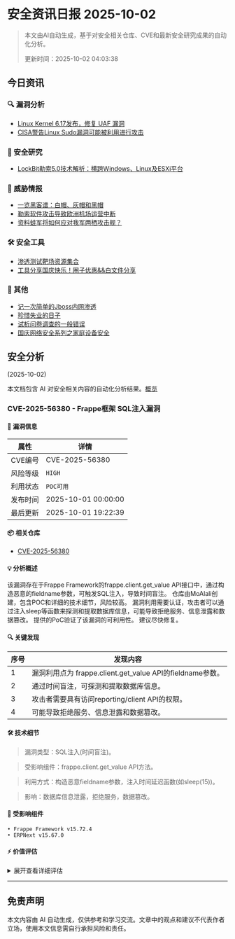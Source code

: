 
# 安全资讯日报 2025-10-02

> 本文由AI自动生成，基于对安全相关仓库、CVE和最新安全研究成果的自动化分析。
> 
> 更新时间：2025-10-02 04:03:38

<!-- more -->

## 今日资讯

### 🔍 漏洞分析

* [Linux Kernel 6.17发布，修复 UAF 漏洞](https://mp.weixin.qq.com/s?__biz=MzA5MzU5MzQzMA==&mid=2652118735&idx=1&sn=51b8c7ed1d7ffcecc62b6daf7fd44e49)
* [CISA警告Linux Sudo漏洞可能被利用进行攻击](https://mp.weixin.qq.com/s?__biz=MzA5MzU5MzQzMA==&mid=2652118735&idx=2&sn=b68b0ccbbe5d58f2622843719c0f7396)

### 🔬 安全研究

* [LockBit勒索5.0技术解析：横跨Windows、Linux及ESXi平台](https://mp.weixin.qq.com/s?__biz=MzkzMTY0MDgzNg==&mid=2247484974&idx=1&sn=162f3c368b690c81fbe93476fe439abe)

### 🎯 威胁情报

* [一览黑客谱：白帽、灰帽和黑帽](https://mp.weixin.qq.com/s?__biz=MzU4MjUxNjQ1Ng==&mid=2247525234&idx=1&sn=0dd8684a03506f9d9dd6daccd8dd600b)
* [勒索软件攻击导致欧洲机场运营中断](https://mp.weixin.qq.com/s?__biz=Mzg3ODY0NTczMA==&mid=2247493627&idx=1&sn=3dfb5c23e6a32fa4684926d60b1ce4ba)
* [资料蛙军将如何应对我军两栖攻击舰？](https://mp.weixin.qq.com/s?__biz=MzI2MTE0NTE3Mw==&mid=2651152193&idx=1&sn=85c317268bdafeee4a73227a9f7d3eb6)

### 🛠️ 安全工具

* [渗透测试靶场资源集合](https://mp.weixin.qq.com/s?__biz=MzU5ODMzMzc5MQ==&mid=2247486667&idx=1&sn=9c85e780878924c8e114c90c5bc97e28)
* [工具分享国庆快乐！圈子优惠&&白文件分享](https://mp.weixin.qq.com/s?__biz=Mzk0MDczMzYxNw==&mid=2247484624&idx=1&sn=f422b8ab105d996c4c29382f50d374b8)

### 📌 其他

* [记一次简单的Jboss内网渗透](https://mp.weixin.qq.com/s?__biz=Mzg2NTk4MTE1MQ==&mid=2247487987&idx=1&sn=9e368603c0ecc793f8d12a0aa3db71e0)
* [珍惜失业的日子](https://mp.weixin.qq.com/s?__biz=Mzg4NTg5MDQ0OA==&mid=2247488891&idx=1&sn=0bbb4a8d16c3061813bd4aac8c1c3f7f)
* [试析问卷调查的一般错误](https://mp.weixin.qq.com/s?__biz=MzkxNDYxMjM5OA==&mid=2247485851&idx=1&sn=f09b60b64b0ba15dfc25cf7efcf77318)
* [国庆网络安全系列之家庭设备安全](https://mp.weixin.qq.com/s?__biz=Mzg3NTUzOTg3NA==&mid=2247516443&idx=1&sn=4e815a7d1de350c8da37e35831edd454)

## 安全分析
(2025-10-02)

本文档包含 AI 对安全相关内容的自动化分析结果。[概览](https://blog.897010.xyz/c/today)


### CVE-2025-56380 - Frappe框架 SQL注入漏洞

#### 📌 漏洞信息

| 属性 | 详情 |
|------|------|
| CVE编号 | CVE-2025-56380 |
| 风险等级 | `HIGH` |
| 利用状态 | `POC可用` |
| 发布时间 | 2025-10-01 00:00:00 |
| 最后更新 | 2025-10-01 19:22:39 |

#### 📦 相关仓库

- [CVE-2025-56380](https://github.com/MoAlali/CVE-2025-56380)

#### 💡 分析概述

该漏洞存在于Frappe Framework的frappe.client.get_value API接口中，通过构造恶意的fieldname参数，可触发SQL注入，导致时间盲注。 仓库由MoAlali创建，包含POC和详细的技术细节，风险较高。 漏洞利用需要认证，攻击者可以通过注入sleep等函数来探测和提取数据库信息，可能导致拒绝服务、信息泄露和数据篡改。 提供的PoC验证了该漏洞的可利用性。 建议尽快修复。

#### 🔍 关键发现

| 序号 | 发现内容 |
|------|----------|
| 1 | 漏洞利用点为 frappe.client.get_value API的fieldname参数。 |
| 2 | 通过时间盲注，可探测和提取数据库信息。 |
| 3 | 攻击者需要具有访问reporting/client API的权限。 |
| 4 | 可能导致拒绝服务、信息泄露和数据篡改。 |

#### 🛠️ 技术细节

> 漏洞类型：SQL注入(时间盲注)。

> 受影响组件：frappe.client.get_value API方法。

> 利用方式：构造恶意fieldname参数，注入时间延迟函数(如sleep(15))。

> 影响：数据库信息泄露，拒绝服务，数据篡改。


#### 🎯 受影响组件

```
• Frappe Framework v15.72.4
• ERPNext v15.67.0
```

#### ⚡ 价值评估

<details>
<summary>展开查看详细评估</summary>

该漏洞允许攻击者在认证后执行SQL注入，潜在危害包括数据泄露、拒绝服务和数据篡改，影响较大，且PoC已公开，利用难度较低，因此具有较高的威胁价值。
</details>

---


## 免责声明
本文内容由 AI 自动生成，仅供参考和学习交流。文章中的观点和建议不代表作者立场，使用本文信息需自行承担风险和责任。
